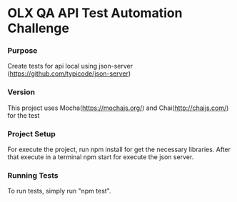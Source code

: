 # OLX QA API Test Automation Challenge

### Purpose
Create tests for api local using json-server (https://github.com/typicode/json-server)

### Version
This project uses Mocha(https://mochajs.org/) and Chai(http://chaijs.com/) for the test

### Project Setup
For execute the project, run npm install for get the necessary libraries.
After that execute in a terminal npm start for execute the json server.
### Running Tests
To run tests, simply run "npm test".